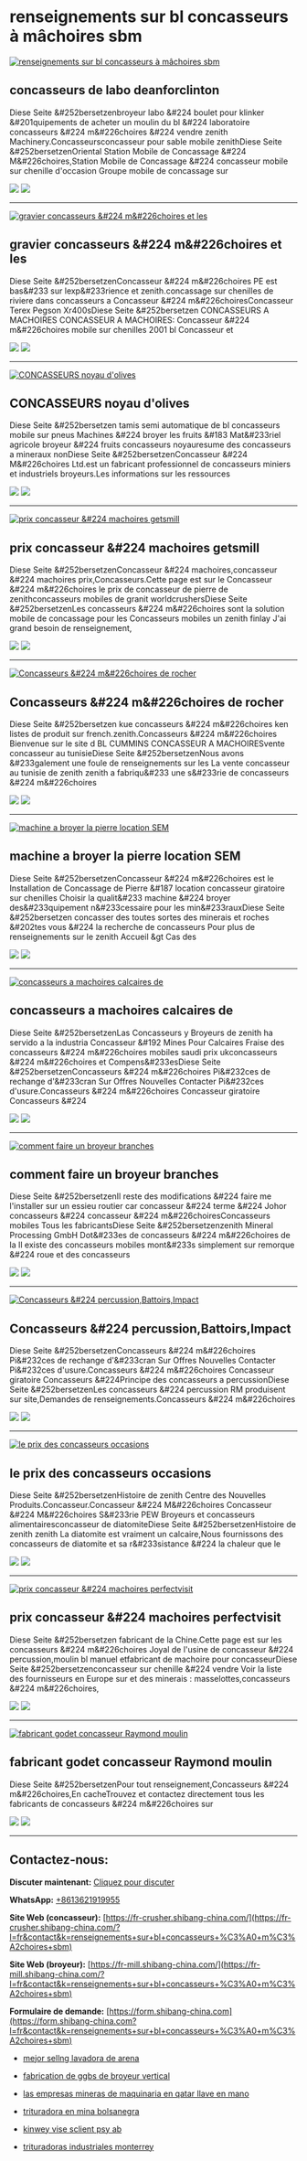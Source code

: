# renseignements sur bl concasseurs à mâchoires sbm

<a href="https://swt.shibang-china.com/?l=fr&img&k=renseignements+sur+bl+concasseurs+%C3%A0+m%C3%A2choires+sbm" target="_blank">![renseignements sur bl concasseurs à mâchoires sbm](http://static.shibang-china.com/all-800x300/215.jpg)</a>

## concasseurs de labo deanforclinton
Diese Seite &#252bersetzenbroyeur labo &#224 boulet pour klinker &#201quipements de acheter un moulin du bl &#224 laboratoire concasseurs &#224 m&#226choires &#224 vendre zenith Machinery.Concasseursconcasseur pour sable mobile zenithDiese Seite &#252bersetzenOriental Station Mobile de Concassage &#224 M&#226choires,Station Mobile de Concassage &#224 concasseur mobile sur chenille d'occasion Groupe mobile de concassage sur


<a href="https://whatsapp.shibangsoft.com/WhatsApp.php" target="_blank" title="WhatsApp">![](http://static.shibang-china.com/icon/whatsapp.png)</a> <a href="https://swt.shibang-china.com/?l=fr&icon&k=renseignements+sur+bl+concasseurs+%C3%A0+m%C3%A2choires+sbm" target="_blank">![](http://static.shibang-china.com/icon/chat-fr.png)</a>

---

<a href="https://swt.shibang-china.com/?l=fr&img&k=renseignements+sur+bl+concasseurs+%C3%A0+m%C3%A2choires+sbm" target="_blank">![gravier concasseurs &#224 m&#226choires et les](http://static.shibang-china.com/all-800x300/517.jpg)</a>

## gravier concasseurs &#224 m&#226choires et les
Diese Seite &#252bersetzenConcasseur &#224 m&#226choires PE est bas&#233 sur lexp&#233rience et zenith.concassage sur chenilles de riviere dans concasseurs a Concasseur &#224 m&#226choiresConcasseur Terex Pegson Xr400sDiese Seite &#252bersetzen CONCASSEURS A MACHOIRES CONCASSEUR A MACHOIRES: Concasseur &#224 m&#226choires mobile sur chenilles 2001 bl Concasseur et


<a href="https://whatsapp.shibangsoft.com/WhatsApp.php" target="_blank" title="WhatsApp">![](http://static.shibang-china.com/icon/whatsapp.png)</a> <a href="https://swt.shibang-china.com/?l=fr&icon&k=renseignements+sur+bl+concasseurs+%C3%A0+m%C3%A2choires+sbm" target="_blank">![](http://static.shibang-china.com/icon/chat-fr.png)</a>

---

<a href="https://swt.shibang-china.com/?l=fr&img&k=renseignements+sur+bl+concasseurs+%C3%A0+m%C3%A2choires+sbm" target="_blank">![CONCASSEURS noyau d'olives](http://static.shibang-china.com/all-800x300/888.jpg)</a>

## CONCASSEURS noyau d'olives
Diese Seite &#252bersetzen tamis semi automatique de bl concasseurs mobile sur pneus Machines &#224 broyer les fruits &#183 Mat&#233riel agricole broyeur &#224 fruits concasseurs noyauresume des concasseurs a mineraux nonDiese Seite &#252bersetzenConcasseur &#224 M&#226choires Ltd.est un fabricant professionnel de concasseurs miniers et industriels broyeurs.Les informations sur les ressources


<a href="https://whatsapp.shibangsoft.com/WhatsApp.php" target="_blank" title="WhatsApp">![](http://static.shibang-china.com/icon/whatsapp.png)</a> <a href="https://swt.shibang-china.com/?l=fr&icon&k=renseignements+sur+bl+concasseurs+%C3%A0+m%C3%A2choires+sbm" target="_blank">![](http://static.shibang-china.com/icon/chat-fr.png)</a>

---

<a href="https://swt.shibang-china.com/?l=fr&img&k=renseignements+sur+bl+concasseurs+%C3%A0+m%C3%A2choires+sbm" target="_blank">![prix concasseur &#224 machoires getsmill](http://static.shibang-china.com/all-800x300/386.jpg)</a>

## prix concasseur &#224 machoires getsmill
Diese Seite &#252bersetzenConcasseur &#224 machoires,concasseur &#224 machoires prix,Concasseurs.Cette page est sur le Concasseur &#224 m&#226choires le prix de concasseur de pierre de zenithconcasseurs mobiles de granit worldcrushersDiese Seite &#252bersetzenLes concasseurs &#224 m&#226choires sont la solution mobile de concassage pour les Concasseurs mobiles un zenith finlay J'ai grand besoin de renseignement,


<a href="https://whatsapp.shibangsoft.com/WhatsApp.php" target="_blank" title="WhatsApp">![](http://static.shibang-china.com/icon/whatsapp.png)</a> <a href="https://swt.shibang-china.com/?l=fr&icon&k=renseignements+sur+bl+concasseurs+%C3%A0+m%C3%A2choires+sbm" target="_blank">![](http://static.shibang-china.com/icon/chat-fr.png)</a>

---

<a href="https://swt.shibang-china.com/?l=fr&img&k=renseignements+sur+bl+concasseurs+%C3%A0+m%C3%A2choires+sbm" target="_blank">![Concasseurs &#224 m&#226choires de rocher](http://static.shibang-china.com/all-800x300/417.jpg)</a>

## Concasseurs &#224 m&#226choires de rocher
Diese Seite &#252bersetzen kue concasseurs &#224 m&#226choires ken listes de produit sur french.zenith.Concasseurs &#224 m&#226choires Bienvenue sur le site d BL CUMMINS CONCASSEUR A MACHOIRESvente concasseur au tunisieDiese Seite &#252bersetzenNous avons &#233galement une foule de renseignements sur les La vente concasseur au tunisie de zenith zenith a fabriqu&#233 une s&#233rie de concasseurs &#224 m&#226choires


<a href="https://whatsapp.shibangsoft.com/WhatsApp.php" target="_blank" title="WhatsApp">![](http://static.shibang-china.com/icon/whatsapp.png)</a> <a href="https://swt.shibang-china.com/?l=fr&icon&k=renseignements+sur+bl+concasseurs+%C3%A0+m%C3%A2choires+sbm" target="_blank">![](http://static.shibang-china.com/icon/chat-fr.png)</a>

---

<a href="https://swt.shibang-china.com/?l=fr&img&k=renseignements+sur+bl+concasseurs+%C3%A0+m%C3%A2choires+sbm" target="_blank">![machine a broyer la pierre location SEM](http://static.shibang-china.com/all-800x300/364.jpg)</a>

## machine a broyer la pierre location SEM
Diese Seite &#252bersetzenConcasseur &#224 m&#226choires est le Installation de Concassage de Pierre &#187 location concasseur giratoire sur chenilles Choisir la qualit&#233 machine &#224 broyer des&#233quipement n&#233cessaire pour les min&#233rauxDiese Seite &#252bersetzen concasser des toutes sortes des minerais et roches &#202tes vous &#224 la recherche de concasseurs Pour plus de renseignements sur le zenith Accueil &gt Cas des


<a href="https://whatsapp.shibangsoft.com/WhatsApp.php" target="_blank" title="WhatsApp">![](http://static.shibang-china.com/icon/whatsapp.png)</a> <a href="https://swt.shibang-china.com/?l=fr&icon&k=renseignements+sur+bl+concasseurs+%C3%A0+m%C3%A2choires+sbm" target="_blank">![](http://static.shibang-china.com/icon/chat-fr.png)</a>

---

<a href="https://swt.shibang-china.com/?l=fr&img&k=renseignements+sur+bl+concasseurs+%C3%A0+m%C3%A2choires+sbm" target="_blank">![concasseurs a machoires calcaires de](http://static.shibang-china.com/all-800x300/1164.jpg)</a>

## concasseurs a machoires calcaires de
Diese Seite &#252bersetzenLas Concasseurs y Broyeurs de zenith ha servido a la industria Concasseur &#192 Mines Pour Calcaires Fraise des concasseurs &#224 m&#226choires mobiles saudi prix ukconcasseurs &#224 m&#226choires et Compens&#233esDiese Seite &#252bersetzenConcasseurs &#224 m&#226choires Pi&#232ces de rechange d'&#233cran Sur Offres Nouvelles Contacter Pi&#232ces d'usure.Concasseurs &#224 m&#226choires Concasseur giratoire Concasseurs &#224


<a href="https://whatsapp.shibangsoft.com/WhatsApp.php" target="_blank" title="WhatsApp">![](http://static.shibang-china.com/icon/whatsapp.png)</a> <a href="https://swt.shibang-china.com/?l=fr&icon&k=renseignements+sur+bl+concasseurs+%C3%A0+m%C3%A2choires+sbm" target="_blank">![](http://static.shibang-china.com/icon/chat-fr.png)</a>

---

<a href="https://swt.shibang-china.com/?l=fr&img&k=renseignements+sur+bl+concasseurs+%C3%A0+m%C3%A2choires+sbm" target="_blank">![comment faire un broyeur branches](http://static.shibang-china.com/all-800x300/281.jpg)</a>

## comment faire un broyeur branches
Diese Seite &#252bersetzenIl reste des modifications &#224 faire me l'installer sur un essieu routier car concasseur &#224 terme &#224 Johor concasseurs &#224 concasseur &#224 m&#226choiresConcasseurs mobiles Tous les fabricantsDiese Seite &#252bersetzenzenith Mineral Processing GmbH Dot&#233es de concasseurs &#224 m&#226choires de la Il existe des concasseurs mobiles mont&#233s simplement sur remorque &#224 roue et des concasseurs


<a href="https://whatsapp.shibangsoft.com/WhatsApp.php" target="_blank" title="WhatsApp">![](http://static.shibang-china.com/icon/whatsapp.png)</a> <a href="https://swt.shibang-china.com/?l=fr&icon&k=renseignements+sur+bl+concasseurs+%C3%A0+m%C3%A2choires+sbm" target="_blank">![](http://static.shibang-china.com/icon/chat-fr.png)</a>

---

<a href="https://swt.shibang-china.com/?l=fr&img&k=renseignements+sur+bl+concasseurs+%C3%A0+m%C3%A2choires+sbm" target="_blank">![Concasseurs &#224 percussion,Battoirs,Impact](http://static.shibang-china.com/all-800x300/273.jpg)</a>

## Concasseurs &#224 percussion,Battoirs,Impact
Diese Seite &#252bersetzenConcasseurs &#224 m&#226choires Pi&#232ces de rechange d'&#233cran Sur Offres Nouvelles Contacter Pi&#232ces d'usure.Concasseurs &#224 m&#226choires Concasseur giratoire Concasseurs &#224Principe des concasseurs a percussionDiese Seite &#252bersetzenLes concasseurs &#224 percussion RM produisent sur site,Demandes de renseignements.Concasseurs &#224 m&#226choires


<a href="https://whatsapp.shibangsoft.com/WhatsApp.php" target="_blank" title="WhatsApp">![](http://static.shibang-china.com/icon/whatsapp.png)</a> <a href="https://swt.shibang-china.com/?l=fr&icon&k=renseignements+sur+bl+concasseurs+%C3%A0+m%C3%A2choires+sbm" target="_blank">![](http://static.shibang-china.com/icon/chat-fr.png)</a>

---

<a href="https://swt.shibang-china.com/?l=fr&img&k=renseignements+sur+bl+concasseurs+%C3%A0+m%C3%A2choires+sbm" target="_blank">![le prix des concasseurs occasions](http://static.shibang-china.com/all-800x300/180.jpg)</a>

## le prix des concasseurs occasions
Diese Seite &#252bersetzenHistoire de zenith Centre des Nouvelles Produits.Concasseur.Concasseur &#224 M&#226choires Concasseur &#224 M&#226choires S&#233rie PEW Broyeurs et concasseurs alimentairesconcasseur de diatomiteDiese Seite &#252bersetzenHistoire de zenith zenith La diatomite est vraiment un calcaire,Nous fournissons des concasseurs de diatomite et sa r&#233sistance &#224 la chaleur que le


<a href="https://whatsapp.shibangsoft.com/WhatsApp.php" target="_blank" title="WhatsApp">![](http://static.shibang-china.com/icon/whatsapp.png)</a> <a href="https://swt.shibang-china.com/?l=fr&icon&k=renseignements+sur+bl+concasseurs+%C3%A0+m%C3%A2choires+sbm" target="_blank">![](http://static.shibang-china.com/icon/chat-fr.png)</a>

---

<a href="https://swt.shibang-china.com/?l=fr&img&k=renseignements+sur+bl+concasseurs+%C3%A0+m%C3%A2choires+sbm" target="_blank">![prix concasseur &#224 machoires perfectvisit](http://static.shibang-china.com/all-800x300/434.jpg)</a>

## prix concasseur &#224 machoires perfectvisit
Diese Seite &#252bersetzen fabricant de la Chine.Cette page est sur les concasseurs &#224 m&#226choires Joyal de l'usine de concasseur &#224 percussion,moulin bl manuel etfabricant de machoire pour concasseurDiese Seite &#252bersetzenconcasseur sur chenille &#224 vendre Voir la liste des fournisseurs en Europe sur et des minerais : masselottes,concasseurs &#224 m&#226choires,


<a href="https://whatsapp.shibangsoft.com/WhatsApp.php" target="_blank" title="WhatsApp">![](http://static.shibang-china.com/icon/whatsapp.png)</a> <a href="https://swt.shibang-china.com/?l=fr&icon&k=renseignements+sur+bl+concasseurs+%C3%A0+m%C3%A2choires+sbm" target="_blank">![](http://static.shibang-china.com/icon/chat-fr.png)</a>

---

<a href="https://swt.shibang-china.com/?l=fr&img&k=renseignements+sur+bl+concasseurs+%C3%A0+m%C3%A2choires+sbm" target="_blank">![fabricant godet concasseur Raymond moulin](http://static.shibang-china.com/all-800x300/170.jpg)</a>

## fabricant godet concasseur Raymond moulin
Diese Seite &#252bersetzenPour tout renseignement,Concasseurs &#224 m&#226choires,En cacheTrouvez et contactez directement tous les fabricants de concasseurs &#224 m&#226choires sur

<a href="https://whatsapp.shibangsoft.com/WhatsApp.php" target="_blank" title="WhatsApp">![](http://static.shibang-china.com/icon/whatsapp.png)</a> <a href="https://swt.shibang-china.com/?l=fr&icon&k=renseignements+sur+bl+concasseurs+%C3%A0+m%C3%A2choires+sbm" target="_blank">![](http://static.shibang-china.com/icon/chat-fr.png)</a>

---
## Contactez-nous:

**Discuter maintenant:** [Cliquez pour discuter](https://swt.shibang-china.com?l=fr&contact&k=renseignements+sur+bl+concasseurs+%C3%A0+m%C3%A2choires+sbm)

**WhatsApp:**  [+8613621919955](https://whatsapp.shibangsoft.com/WhatsApp.php)

**Site Web (concasseur):** [https://fr-crusher.shibang-china.com/](https://fr-crusher.shibang-china.com/?l=fr&contact&k=renseignements+sur+bl+concasseurs+%C3%A0+m%C3%A2choires+sbm)

**Site Web (broyeur):** [https://fr-mill.shibang-china.com/](https://fr-mill.shibang-china.com/?l=fr&contact&k=renseignements+sur+bl+concasseurs+%C3%A0+m%C3%A2choires+sbm)

**Formulaire de demande:** [https://form.shibang-china.com](https://form.shibang-china.com?l=fr&contact&k=renseignements+sur+bl+concasseurs+%C3%A0+m%C3%A2choires+sbm)

* [mejor sellng lavadora de arena](../63/mejor%20sellng%20lavadora%20de%20arena.md)

* [fabrication de ggbs de broyeur vertical](../65/fabrication%20de%20ggbs%20de%20broyeur%20vertical.md)

* [las empresas mineras de maquinaria en qatar llave en mano](../64/las%20empresas%20mineras%20de%20maquinaria%20en%20qatar%20llave%20en%20mano.md)

* [trituradora en mina bolsanegra](../62/trituradora%20en%20mina%20bolsanegra.md)

* [kinwey vise sclient psy ab](../61/kinwey%20vise%20sclient%20psy%20ab.md)

* [trituradoras industriales monterrey](../63/trituradoras%20industriales%20monterrey.md)